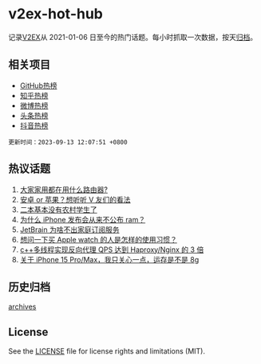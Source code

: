 # v2ex-hot-hub

 记录[V2EX](https://www.v2ex.com/)从 2021-01-06 日至今的热门话题。每小时抓取一次数据，按天[归档](archives)。
 
 ## 相关项目

- [GitHub热榜](https://github.com/lonnyzhang423/github-hot-hub)
- [知乎热榜](https://github.com/lonnyzhang423/zhihu-hot-hub)
- [微博热榜](https://github.com/lonnyzhang423/weibo-hot-hub)
- [头条热榜](https://github.com/lonnyzhang423/toutiao-hot-hub)
- [抖音热榜](https://github.com/lonnyzhang423/douyin-hot-hub)


 `更新时间：2023-09-13 12:07:51 +0800`

## 热议话题

1. [大家家用都在用什么路由器?](https://www.v2ex.com/t/972992)
1. [安卓 or 苹果？想听听 V 友们的看法](https://www.v2ex.com/t/973118)
1. [二本基本没有农村学生了](https://www.v2ex.com/t/973043)
1. [为什么 iPhone 发布会从来不公布 ram？](https://www.v2ex.com/t/973242)
1. [JetBrain 为啥不出家庭订阅服务](https://www.v2ex.com/t/973019)
1. [想问一下买 Apple watch 的人是怎样的使用习惯？](https://www.v2ex.com/t/973214)
1. [c++多线程实现反向代理 QPS 达到 Haproxy/Nginx 的 3 倍](https://www.v2ex.com/t/973075)
1. [关于 iPhone 15 Pro/Max，我只关心一点，运存是不是 8g](https://www.v2ex.com/t/973212)

## 历史归档

[archives](archives)

## License

See the [LICENSE](LICENSE) file for license rights and limitations (MIT).
